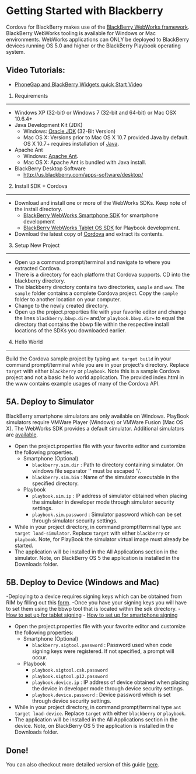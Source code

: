 Getting Started with Blackberry
============================

Cordova for BlackBerry makes use of the [BlackBerry WebWorks framework](https://bdsc.webapps.blackberry.com/html5). BlackBerry WebWorks tooling is available for Windows or Mac environments. WebWorks applications can ONLY be deployed to BlackBerry devices running OS 5.0 and higher or the BlackBerry Playbook operating system.

Video Tutorials:
----------------

- [PhoneGap and BlackBerry Widgets quick Start Video](http://www.youtube.com/v/eF0h0K0OLwI?autoplay=1)

1. Requirements
---------------

- Windows XP (32-bit) or Windows 7 (32-bit and 64-bit) or Mac OSX 10.6.4+
- Java Development Kit (JDK)
    - Windows: [Oracle JDK](http://www.oracle.com/technetwork/java/javase/downloads/index.html#jdk) (32-Bit Version)
    - Mac OS X: Versions prior to Mac OS X 10.7 provided Java by default.  OS X 10.7+ requires installation of [Java](http://support.apple.com/kb/DL1421).
- Apache Ant
    - Windows: [Apache Ant](http://ant.apache.org/bindownload.cgi).
    - Mac OS X: Apache Ant is bundled with Java install.
- BlackBerry Desktop Software
	- http://us.blackberry.com/apps-software/desktop/
	
2. Install SDK + Cordova
-------------------------

- Download and install one or more of the WebWorks SDKs. Keep note of the install directory.
    - [BlackBerry WebWorks Smartphone SDK](https://bdsc.webapps.blackberry.com/html5/download/sdk) for smartphone development
    - [BlackBerry WebWorks Tablet OS SDK](https://bdsc.webapps.blackberry.com/html5/download/sdk) for Playbook development.
- Download the latest copy of [Cordova](http://phonegap.com/download) and extract its contents.

3. Setup New Project
--------------------

- Open up a command prompt/terminal and navigate to where you extracted Cordova.
- There is a directory for each platform that Cordova supports.  CD into the blackberry directory.
- The blackberry directory contains two directories, `sample` and `www`.  The `sample` folder contains a complete Cordova project.  Copy the `sample` folder to another location on your computer.
- Change to the newly created directory.
- Open up the project.properties file with your favorite editor and change the lines `blackberry.bbwp.dir=` and/or `playbook.bbwp.dir=` to equal the directory that contains the bbwp file within the respective install locations of the SDKs you downloaded earlier.

4. Hello World
--------------

Build the Cordova sample project by typing `ant target build` in your command prompt/terminal while you are in your project's directory. Replace `target` with either `blackberry` or `playbook`. Note this is a sample Cordova project and not a basic hello world application. The provided index.html in the www contains example usages of many of the Cordova API.

5A. Deploy to Simulator
--------------------------------------

BlackBerry smartphone simulators are only available on Windows. PlayBook simulators require VMWare Player (Windows) or VMWare Fusion (Mac OS X). The WebWorks SDK provides a default simulator. Additional simulators are [available](http://us.blackberry.com/developers/resources/simulators.jsp).

- Open the project.properties file with your favorite editor and customize the following properties.
    - Smartphone (Optional)
        - `blackberry.sim.dir` : Path to directory containing simulator. On windows file separator '\' must be escaped '\\\'.
        - `blackberry.sim.bin` : Name of the simulator executable in the specified directory.
    - Playbook
        - `playbook.sim.ip` : IP address of simulator obtained when placing the simulator in developer mode through simulator security settings.
        - `playbook.sim.password` : Simulator password which can be set through simulator security settings.
- While in your project directory, in command prompt/terminal type `ant target load-simulator`. Replace `target` with either `blackberry` or `playbook`.  Note, for PlayBook the simulator virtual image must already be started.
- The application will be installed in the All Applications section in the simulator.  Note, on BlackBerry OS 5 the application is installed in the Downloads folder.

5B. Deploy to Device (Windows and Mac)
--------------------------------------

-Deploying to a device requires signing keys which can be obtained from RIM by filling out this [form](https://www.blackberry.com/SignedKeys/). 
	-Once you have your signing keys you will have to set them using the bbwp tool that is located within the sdk directory.
		- [How to set up for tablet signing](https://bdsc.webapps.blackberry.com/html5/documentation/ww_publishing/signing_setup_tablet_apps_1920009_11.html)
		- [How to set up for smartphone signing](https://bdsc.webapps.blackberry.com/html5/documentation/ww_publishing/signing_setup_smartphone_apps_1920010_11.html)
- Open the project.properties file with your favorite editor and customize the following properties:
    - Smartphone (Optional)
        - `blackberry.sigtool.password` : Password used when code signing keys were registered.  If not specified, a prompt will occur.
    - Playbook
        - `playbook.sigtool.csk.password`
        - `playbook.sigtool.p12.password`
        - `playbook.device.ip` : IP address of device obtained when placing the device in developer mode through device security settings.
        - `playbook.device.password` : Device password which is set through device security settings.
- While in your project directory, in command prompt/terminal type `ant target load-device`. Replace `target` with either `blackberry` or `playbook`.
- The application will be installed in the All Applications section in the device.  Note, on BlackBerry OS 5 the application is installed in the Downloads folder.


Done!
-----

You can also checkout more detailed version of this guide [here](http://wiki.phonegap.com/w/page/31930982/Getting-Started-with-PhoneGap-BlackBerry-WebWorks).
